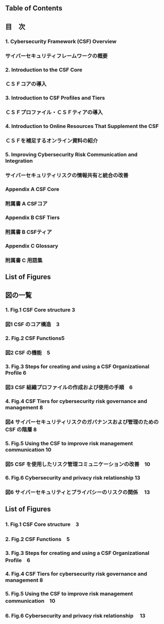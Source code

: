 ## Table of Contents
## 目　次

### 1. Cybersecurity Framework (CSF) Overview
###    サイバーセキュリティフレームワークの概要

### 2. Introduction to the CSF Core  
###    ＣＳＦコアの導入

### 3. Introduction to CSF Profiles and Tiers  
###    ＣＳＦプロファイル・ＣＳＦティアの導入

### 4. Introduction to Online Resources That Supplement the CSF  
###    ＣＳＦを補足するオンライン資料の紹介 

### 5. Improving Cybersecurity Risk Communication and Integration  
###    サイバーセキュリティリスクの情報共有と統合の改善 

### Appendix A CSF Core  
### 附属書 A CSFコア 
### Appendix B CSF Tiers  
### 附属書 B CSFティア
### Appendix C Glossary  
### 附属書 C 用語集

## List of Figures
## 図の一覧

### 1. Fig.1 CSF Core structure 3
###    図1 CSF のコア構造　3

### 2. Fig.2 CSF Functions5
###    図2 CSF の機能　5

### 3. Fig.3 Steps for creating and using a CSF Organizational Profile 6
###    図3 CSF 組織プロファイルの作成および使用の手順　6

### 4. Fig.4 CSF Tiers for cybersecurity risk governance and management 8
###    図4 サイバーセキュリティリスクのガバナンスおよび管理のための CSF の階層 8

### 5. Fig.5 Using the CSF to improve risk management communication 10
###    図5 CSF を使用したリスク管理コミュニケーションの改善　10

### 6. Fig.6 Cybersecurity and privacy risk relationship 13
###    図6 サイバーセキュリティとプライバシーのリスクの関係 　13



  






 


  
  

## List of Figures
### 1. Fig.1 CSF Core structure　3
### 2. Fig.2 CSF Functions　5
### 3. Fig.3 Steps for creating and using a CSF Organizational Profile　6
### 4. Fig.4 CSF Tiers for cybersecurity risk governance and management 8
### 5. Fig.5 Using the CSF to improve risk management communication　10
### 6. Fig.6 Cybersecurity and privacy risk relationship 　13